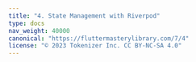 ```yaml
---
title: "4. State Management with Riverpod"
type: docs
nav_weight: 40000
canonical: "https://fluttermasterylibrary.com/7/4"
license: "© 2023 Tokenizer Inc. CC BY-NC-SA 4.0"
---
```

